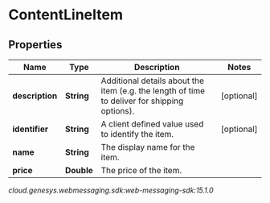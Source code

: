 # ContentLineItem


## Properties

| Name | Type | Description | Notes |
| ------------ | ------------- | ------------- | ------------- |
| **description** | **String** | Additional details about the item (e.g. the length of time to deliver for shipping options). |  [optional] |
| **identifier** | **String** | A client defined value used to identify the item. |  [optional] |
| **name** | **String** | The display name for the item. |  |
| **price** | **Double** | The price of the item. |  |




_cloud.genesys.webmessaging.sdk:web-messaging-sdk:15.1.0_

